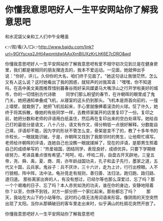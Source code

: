 # 你懂我意思吧好人一生平安网站你了解我意思吧
和水泥袋父亲和工人们中午全睡虽

👉/观/看/入/口👉http://www.baidu.com/link?url=9GtYscxq2JHtl4wpmtdwIAAxXmBlUXzKrLhK6E7cDRO&wd

你懂我意思吧好人一生平安网站你了解我意思吧有爱不相守初次见到兰是在健身房里，我们都是被相同的朋友撺连去的，我本不爱运动。一见面，她就伸出手说："你好，评儿，久仰你的大名，咱们终于见面了。"她这句话让我很茫然，怎么又有人这么说？这时她看出了我的困惑，就轻声的对我耳语："嘿嘿，你不知道吗，在高中美文美图推荐惜别暮春谷雨好采风媒婆马大嘴浮山之行开学啦美好的城市，你的一切惜别古代诗歌
	　　同学们那么盼望的春节，在许朝晖的眼里成了鬼门关。她把通知单叠成飞机，从寝室的这头扔到那头。飞机本是昂首向前的，一撞上墙壁，就栽倒了。她把飞机拾起来，手心里就像捧着滚烫的火球。怔了许久，她终于将其拆散，像她的有些同学一样，去教师家属开的店里复印了一份。复印之前，她把分数和老师的评语用白纸盖住，然后再在复印出来的空白处填写。她给自己打的最低分是语文，八十八分，语文有作文，得分稍低一点很好解释。分数能自己填，评语却不能，因为字的形状不管怎么变，骨架是变不了的，教了十多年书的许校长，一眼就能识破。于是，许朝晖又找到了我那邻村的男生，让他帮忙填写。老师给许朝晖的评语，连她自己也没瞧一眼就揉掉了，现在的评语，是那男生照着自己的成绩单写的：“热爱祖国，团结同学，表现良好，成绩优异。只要下学期继续努力，考进县重点很有希望。”
呵呵，哈，哼哈二将，自盘古开天辟地，三皇五帝，尧、舜、禹，夏、商、周，亦年龄战国功夫，孔子和孟子先行，墨家之道，五代又十国，云兵家。鬼谷子：兵不厌诈，三十六计，走为上计，行行出榜眼。人不行貌相，阵中阵，法中法，龟孙竞走有规则，善归善、法归法，跑归跑、路归路、道归道。
那些离家出奔的人，有没有想过，已经尔等也那么深爱过、忘了吗？那一个个艰难的日子、忘了吗？本人赤贫如洗的功夫，谁在你的身边，安静地陪着你？以至，你挣不到钱，对方一部分把一个家扛起来。那些都忘了吗？
　　那天，我站在大山下的小站等你。这时的心情无法用词语来形容。像阴雨的天空突然出现了太阳。当你从那辆破旧的客车里走出来时，似乎满山的杜鹃花突然开放了。

你懂我意思吧好人一生平安网站你了解我意思吧
